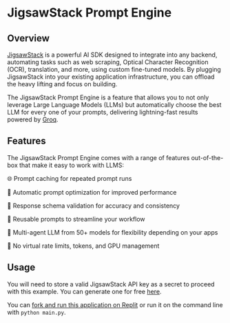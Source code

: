 # JigsawStack Prompt Engine

## Overview

[JigsawStack](https://jigsawstack.com) is a powerful AI SDK designed to integrate into any backend, automating tasks such as web scraping, Optical Character Recognition (OCR), translation, and more, using custom fine-tuned models. By plugging JigsawStack into your existing application infrastructure, you can offload the heavy lifting and focus on building.

The JigsawStack Prompt Engine is a feature that allows you to not only leverage Large Language Models (LLMs) but automatically choose the best LLM for every one of your prompts, delivering lightning-fast results powered by [Groq](https://groq.com/).


## Features

The JigsawStack Prompt Engine comes with a range of features out-of-the-box that make it easy to work with LLMS:

🌐 Prompt caching for repeated prompt runs

💬 Automatic prompt optimization for improved performance

📄 Response schema validation for accuracy and consistency

🔁 Reusable prompts to streamline your workflow

🧠 Multi-agent LLM from 50+ models for flexibility depending on your apps

🚫 No virtual rate limits, tokens, and GPU management

## Usage

You will need to store a valid JigsawStack API key as a secret to proceed with this example. You can generate one for free [here](https://jigsawstact.com/dashboard).

You can [fork and run this application on Replit](https://replit.com/@jigsawStack/Run-Prompt-Engine-Direct) or run  it on the command line with `python main.py`.
